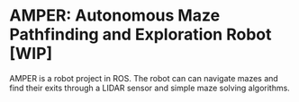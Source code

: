 # AMPER: Autonomous Maze Pathfinding and Exploration Robot [WIP]
AMPER is a robot project in ROS.
The robot can can navigate mazes and find their exits through a LIDAR sensor and simple maze solving algorithms.
